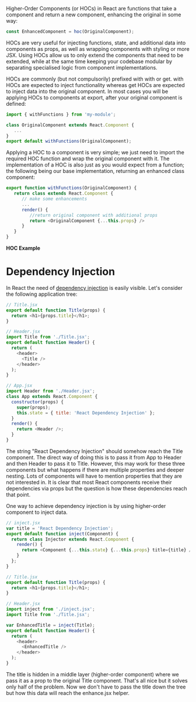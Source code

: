 Higher-Order Components (or HOCs) in React are functions that take a component and return a new
component, enhancing the original in some way:

```javascript
const EnhancedComponent = hoc(OriginalComponent);
```

HOCs are very useful for injecting functions, state, and additional data into components as props,
as well as wrapping components with styling or more JSX. Using HOCs allow us to only extend the
components that need to be extended, while at the same time keeping your codebase modular by
separating specialised logic from component implementations.

HOCs are commonly (but not compulsorily) prefixed with with or get. with HOCs are expected to inject
functionality whereas get HOCs are expected to inject data into the original component. In most
cases you will be applying HOCs to components at export, after your original component is defined:

```javascript
import { withFunctions } from 'my-module';

class OriginalComponent extends React.Component {
   ...
}
export default withFunctions(OriginalComponent);
```

Applying a HOC to a component is very simple; we just need to import the required HOC function and
wrap the original component with it. The implementation of a HOC is also just as you would expect
from a function; the following being our base implementation, returning an enhanced class component:

```javascript
export function withFunctions(OriginalComponent) {
   return class extends React.Component {
      // make some enhancements
      ...
      render() {
         //return original component with additional props
         return <OriginalComponent {...this.props} />
      }
   }
}
```

**HOC Example**

# Dependency Injection

In React the need of [dependency injection](https://www.youtube.com/watch?v=IKD2-MAkXyQ) is easily
visible. Let's consider the following application tree:

```javascript
// Title.jsx
export default function Title(props) {
  return <h1>{props.title}</h1>;
}
```

```javascript
// Header.jsx
import Title from './Title.jsx';
export default function Header() {
  return (
    <header>
      <Title />
    </header>
  );
}
```

```javascript
// App.jsx
import Header from './Header.jsx';
class App extends React.Component {
  constructor(props) {
    super(props);
    this.state = { title: 'React Dependency Injection' };
  }
  render() {
    return <Header />;
  }
}
```

The string "React Dependency Injection" should somehow reach the Title component. The direct way of
doing this is to pass it from App to Header and then Header to pass it to Title. However, this may
work for these three components but what happens if there are multiple properties and deeper
nesting. Lots of components will have to mention properties that they are not interested in. It is
clear that most React components receive their dependencies via props but the question is how these
dependencies reach that point.

One way to achieve dependency injection is by using higher-order component to inject data.

```javascript
// inject.jsx
var title = 'React Dependency Injection';
export default function inject(Component) {
  return class Injector extends React.Component {
    render() {
      return <Component {...this.state} {...this.props} title={title} />;
    }
  };
}
```

```javascript
// Title.jsx
export default function Title(props) {
  return <h1>{props.title}</h1>;
}
```

```javascript
// Header.jsx
import inject from './inject.jsx';
import Title from './Title.jsx';

var EnhancedTitle = inject(Title);
export default function Header() {
  return (
    <header>
      <EnhancedTitle />
    </header>
  );
}
```

The title is hidden in a middle layer (higher-order component) where we pass it as a prop to the
original Title component. That's all nice but it solves only half of the problem. Now we don't have
to pass the title down the tree but how this data will reach the enhance.jsx helper.
